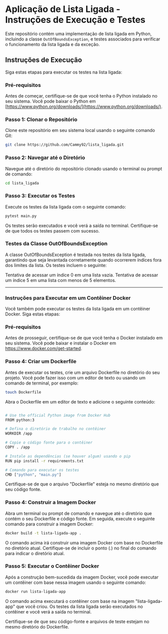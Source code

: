 # Aplicação de Lista Ligada - Instruções de Execução e Testes

Este repositório contém uma implementação de lista ligada em Python, incluindo a classe `OutOfBoundsException`, e testes associados para verificar o funcionamento da lista ligada e da exceção.

## Instruções de Execução

Siga estas etapas para executar os testes na lista ligada:

### Pré-requisitos

Antes de começar, certifique-se de que você tenha o Python instalado no seu sistema. Você pode baixar o Python em [https://www.python.org/downloads/](https://www.python.org/downloads/).

### Passo 1: Clonar o Repositório

Clone este repositório em seu sistema local usando o seguinte comando Git:

```bash
git clone https://github.com/Cammy92/lista_ligada.git
```

### Passo 2: Navegar até o Diretório

Navegue até o diretório do repositório clonado usando o terminal ou prompt de comando:

```bash
cd lista_ligada
```

### Passo 3: Executar os Testes

Execute os testes da lista ligada com o seguinte comando:

```bash
pytest main.py
```
Os testes serão executados e você verá a saída no terminal. Certifique-se de que todos os testes passem com sucesso.

### Testes da Classe OutOfBoundsException
A classe OutOfBoundsException é testada nos testes da lista ligada, garantindo que seja levantada corretamente quando ocorrerem índices fora dos limites da lista. Os testes incluem o seguinte:

Tentativa de acessar um índice 0 em uma lista vazia.
Tentativa de acessar um índice 5 em uma lista com menos de 5 elementos.

______________________________________________________________________________

### Instruções para Executar em um Contêiner Docker
Você também pode executar os testes da lista ligada em um contêiner Docker. Siga estas etapas:

### Pré-requisitos
Antes de prosseguir, certifique-se de que você tenha o Docker instalado em seu sistema. Você pode baixar e instalar o Docker em https://www.docker.com/get-started.

### Passo 4: Criar um Dockerfile
Antes de executar os testes, crie um arquivo Dockerfile no diretório do seu projeto. Você pode fazer isso com um editor de texto ou usando um comando de terminal, por exemplo:

```bash
touch Dockerfile
```
Abra o Dockerfile em um editor de texto e adicione o seguinte conteúdo:

```bash

# Use the official Python image from Docker Hub
FROM python:3

# Defina o diretório de trabalho no contêiner
WORKDIR /app

# Copie o código fonte para o contêiner
COPY . /app

# Instale as dependências (se houver algum) usando o pip
RUN pip install -r requirements.txt

# Comando para executar os testes
CMD ["python", "main.py"]

```

Certifique-se de que o arquivo "Dockerfile" esteja no mesmo diretório que seu código fonte.

### Passo 4: Construir a Imagem Docker
Abra um terminal ou prompt de comando e navegue até o diretório que contém o seu Dockerfile e código fonte. Em seguida, execute o seguinte comando para construir a imagem Docker:

```bash
docker build -t lista-ligada-app .
```

O comando acima irá construir uma imagem Docker com base no Dockerfile no diretório atual. Certifique-se de incluir o ponto (.) no final do comando para indicar o diretório atual.

### Passo 5: Executar o Contêiner Docker
Após a construção bem-sucedida da imagem Docker, você pode executar um contêiner com base nessa imagem usando o seguinte comando:


```bash
docker run lista-ligada-app
```

O comando acima executará o contêiner com base na imagem "lista-ligada-app" que você criou. Os testes da lista ligada serão executados no contêiner e você verá a saída no terminal.

Certifique-se de que seu código-fonte e arquivos de teste estejam no mesmo diretório do Dockerfile.
